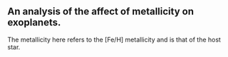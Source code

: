 ## An analysis of the affect of metallicity on exoplanets.

The metallicity here refers to the \[Fe/H\] metallicity and is that of the host star.
